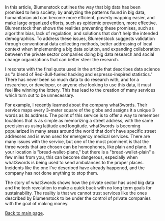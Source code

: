 In this article, Blumenstock outlines the way that big data has been promised to help society; by analyzing the patterns found in big data, humanitarian aid can become more efficient, poverty mapping easier, and make large organized efforts, such as epidemic prevention, more effective. Blumenstock then shows the realities preventing these promises, such as algorithm bias, lack of regulation, and solutions that don't help the intended demographics. To address these issues, Blumenstock suggests validation through conventional data collecting methods, better addressing of local context when implementing a big data solution, and expanding collaboration between the private sector companies doing big data research and social change organizations that can better steer the research.

I resonate with the final quote used in the article that describes data science as "a blend of Red-Bull-fueled hacking and espresso-inspired statistics." There has never been so much data to do research with, and for a researcher, or developer, or anyone else looking to use this data, it must feel like winning the lottery. This has lead to the creation of many services which turn out to be unnecessary.

For example, I recently learned about the company what3words. Their service maps every 3-meter square of the globe and assigns it a unique 3 words as its address. The point of this service is to offer a way to remember locations that is as simple as memorizing a street address, with the same precision as using latitude and longitude. what3words is becoming popularized in many areas around the world that don't have specific street addresses and is even used for emergency medical services. There are many issues with the service, but one of the most prominent is that the three words that are chosen can be homophones, like plain and plane. If your location is "bread-wallet-plane," but there is a "bread-wallet-plain" a few miles from you, this can become dangerous, especially when what3words is being used to send ambulances to the proper places. Incidents like the one I've described have already happened, and the company has not done anything to stop them.

The story of what3words shows how the private sector has used big data and the tech revolution to make a quick buck with no long term goals for sustainability. The reality is that we cannot trust services like the ones described by Blumenstock to be under the control of private companies with the goal of making money.

[Back to main page](/README.md).
